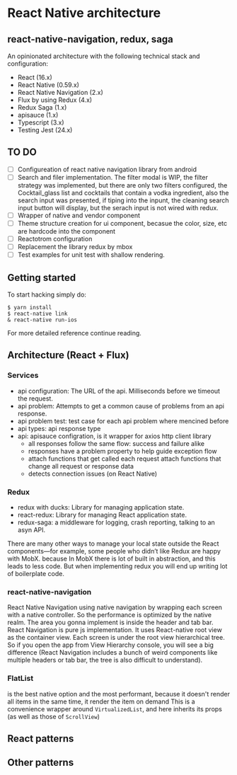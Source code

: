 # React Native architecture
## react-native-navigation, redux, saga

An opinionated architecture with the following technical stack and configuration:

* React  (16.x)
* React Native (0.59.x)
* React Native Navigation (2.x)
* Flux by using Redux (4.x)
* Redux Saga (1.x)
* apisauce (1.x)
* Typescript (3.x)
* Testing Jest (24.x)

## TO DO

- [ ] Configureation of react native navigation library from android
- [ ] Search and filer implementation. The filter modal is WIP, the filter strategy was implemented, but there are only two filters configured, the Cocktail_glass list and cocktails that contain a vodka ingredient, also the search input was presented, if tiping into the inpunt, the cleaning search input button will display, but the serach input is not wired with redux.
- [ ] Wrapper of native and vendor component
- [ ] Theme structure creation for ui component, becasue the color, size, etc are hardcode into the component
- [ ] Reactotrom configuration
- [ ] Replacement the library redux by mbox
- [ ] Test examples for unit test with shallow rendering.

## Getting started

To start hacking simply do:

```
$ yarn install
$ react-native link
& react-native run-ios
```

For more detailed reference continue reading.

## Architecture (React + Flux)

### Services

* api configuration: 
  The URL of the api.
  Milliseconds before we timeout the request.
* api problem: 
  Attempts to get a common cause of problems from an api response.
* api problem test:
  test case for each api problem where mencined before
* api types: 
  api response type
* api: 
  apisauce configration, is it wrapper for  axios http client library
  - all responses follow the same flow: success and failure alike
  - responses have a problem property to help guide exception flow
  - attach functions that get called each request attach functions that change all request or response data
  - detects connection issues (on React Native)


### Redux

* redux with ducks: Library for managing application state.
* react-redux: Library for managing React application state.
* redux-saga: a middleware for logging, crash reporting, talking to an asyn API.

There are many other ways to manage your local state outside the React components—for example, some people who didn’t like Redux are happy with MobX. because In MobX there is lot of built in abstraction, and this leads to less code. But when implementing redux you will end up writing lot of boilerplate code.

### react-native-navigation

React Native Navigation using native navigation by wrapping each screen with a native controller. So the performance is optimized by the native realm. The area you gonna implement is inside the header and tab bar.
React Navigation is pure js implementation. It uses React-native root view as the container view. Each screen is under the root view hierarchical tree.
So if you open the app from View Hierarchy console, you will see a big difference (React Navigation includes a bunch of weird components like multiple headers or tab bar, the tree is also difficult to understand).


### FlatList

is the best native option and the most performant, because it doesn't render all items in the same time, it render the item on demand
This is a convenience wrapper around `VirtualizedList`, and here inherits its props (as well as those of `ScrollView`)

## React patterns

## Other patterns